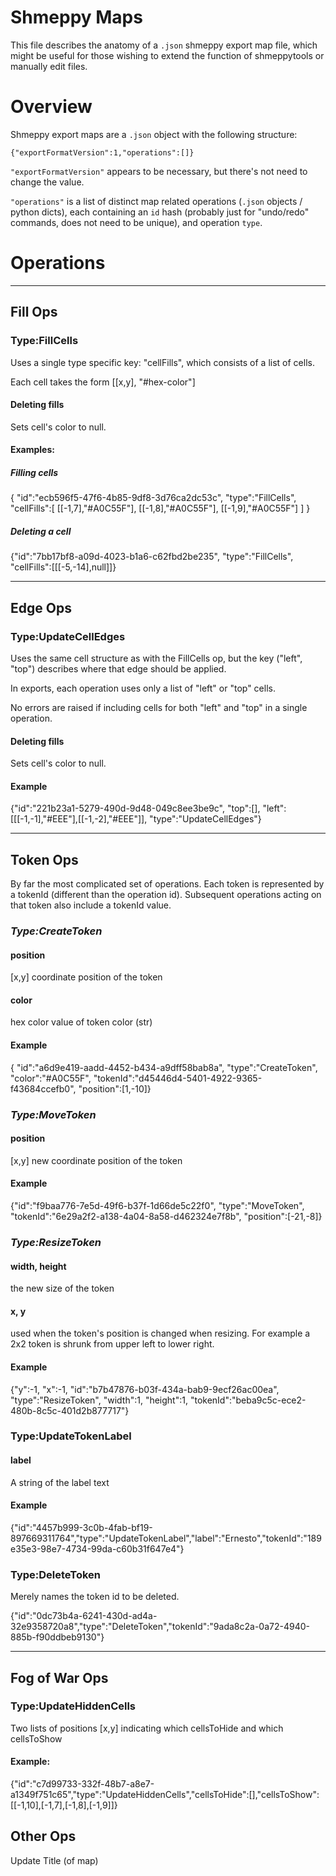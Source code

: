# **Shmeppy Maps**
This file describes the anatomy of a `.json` shmeppy export map file, which might be useful for those wishing to extend the function of shmeppytools or manually edit files.

# Overview

Shmeppy export maps are a `.json` object with the following structure:

`{"exportFormatVersion":1,"operations":[]}`

`"exportFormatVersion"` appears to be necessary, but there's not need to change the value.

`"operations"` is a list of distinct map related operations (`.json` objects / python dicts), each containing an `id` hash (probably just for "undo/redo" commands, does not need to be unique), and operation `type`.

# Operations

----
## Fill Ops
### Type:FillCells
Uses a single type specific key: "cellFills", which consists of a list of cells.

Each cell takes the form [[x,y], "#hex-color"]

#### Deleting fills
Sets cell's color to null.

#### Examples:  
##### Filling cells
{ "id":"ecb596f5-47f6-4b85-9df8-3d76ca2dc53c",
  "type":"FillCells",
  "cellFills":[
      [[-1,7],"#A0C55F"],
      [[-1,8],"#A0C55F"],
      [[-1,9],"#A0C55F"]
    ]
}

##### Deleting a cell
{"id":"7bb17bf8-a09d-4023-b1a6-c62fbd2be235", "type":"FillCells", "cellFills":[[[-5,-14],null]]}

----

## Edge Ops
### Type:UpdateCellEdges
Uses the same cell structure as with the FillCells op, but the key ("left", "top") describes where that edge should be applied.

In exports, each operation uses only a list of "left" or "top" cells.

No errors are raised if including cells for both "left" and "top" in a single operation.

#### Deleting fills
Sets cell's color to null.

#### Example
{"id":"221b23a1-5279-490d-9d48-049c8ee3be9c",
  "top":[],
  "left":[[[-1,-1],"#EEE"],[[-1,-2],"#EEE"]],
  "type":"UpdateCellEdges"}

----

## **Token Ops**
By far the most complicated set of operations.
Each token is represented by a tokenId (different than the operation id). Subsequent operations acting on that token also include a tokenId value.

### *Type:CreateToken*
#### position
[x,y] coordinate position of the token
#### color
hex color value of token color (str)

#### Example
{ "id":"a6d9e419-aadd-4452-b434-a9dff58bab8a",
  "type":"CreateToken",
  "color":"#A0C55F",
  "tokenId":"d45446d4-5401-4922-9365-f43684ccefb0",
  "position":[1,-10]}

### *Type:MoveToken*
#### position
[x,y] new coordinate position of the token

#### Example
{"id":"f9baa776-7e5d-49f6-b37f-1d66de5c22f0",
"type":"MoveToken",
"tokenId":"6e29a2f2-a138-4a04-8a58-d462324e7f8b",
"position":[-21,-8]}

### *Type:ResizeToken*

#### width, height
the new size of the token

#### x, y
used when the token's position is changed when resizing. For example a 2x2 token is shrunk from upper left to lower right.

#### Example
{"y":-1,
"x":-1,
"id":"b7b47876-b03f-434a-bab9-9ecf26ac00ea",
"type":"ResizeToken",
"width":1,
"height":1,
"tokenId":"beba9c5c-ece2-480b-8c5c-401d2b877717"}

### Type:UpdateTokenLabel
#### label
A string of the label text

#### Example
{"id":"4457b999-3c0b-4fab-bf19-897669311764","type":"UpdateTokenLabel","label":"Ernesto","tokenId":"189e35e3-98e7-4734-99da-c60b31f647e4"}

### Type:DeleteToken
Merely names the token id to be deleted.

{"id":"0dc73b4a-6241-430d-ad4a-32e9358720a8","type":"DeleteToken","tokenId":"9ada8c2a-0a72-4940-885b-f90ddbeb9130"}

----

## **Fog of War Ops**
### Type:UpdateHiddenCells
Two lists of positions [x,y] indicating which cellsToHide and which cellsToShow

#### Example:  
{"id":"c7d99733-332f-48b7-a8e7-a1349f751c65","type":"UpdateHiddenCells","cellsToHide":[],"cellsToShow":[[-1,10],[-1,7],[-1,8],[-1,9]]}

## Other Ops
Update Title (of map)
